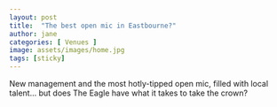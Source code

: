 ```yaml
---
layout: post
title:  "The best open mic in Eastbourne?"
author: jane
categories: [ Venues ]
image: assets/images/home.jpg
tags: [sticky]
---
```


New management and the most hotly-tipped open mic, filled with local talent... but does The Eagle have what it takes to take the crown? 
